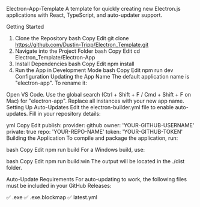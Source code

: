 Electron-App-Template
A template for quickly creating new Electron.js applications with React, TypeScript, and auto-updater support.

Getting Started
1. Clone the Repository
bash
Copy
Edit
git clone https://github.com/Dustin-Tripp/Electron_Template.git
2. Navigate into the Project Folder
bash
Copy
Edit
cd Electron_Template/Electron-App
3. Install Dependencies
bash
Copy
Edit
npm install
4. Run the App in Development Mode
bash
Copy
Edit
npm run dev
Configuration
Updating the App Name
The default application name is "electron-app". To rename it:

Open VS Code.
Use the global search (Ctrl + Shift + F / Cmd + Shift + F on Mac) for "electron-app".
Replace all instances with your new app name.
Setting Up Auto-Updates
Edit the electron-builder.yml file to enable auto-updates. Fill in your repository details:

yml
Copy
Edit
publish:
  provider: github
  owner: 'YOUR-GITHUB-USERNAME'
  private: true
  repo: 'YOUR-REPO-NAME'
  token: 'YOUR-GITHUB-TOKEN'
Building the Application
To compile and package the application, run:

bash
Copy
Edit
npm run build
For a Windows build, use:

bash
Copy
Edit
npm run build:win
The output will be located in the ./dist folder.

Auto-Update Requirements
For auto-updating to work, the following files must be included in your GitHub Releases:

✅ .exe
✅ .exe.blockmap
✅ latest.yml
